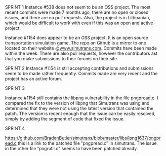 SPRINT 1
Instance #538 does not seem to be an OSS project. The most recent commits were made 7 months ago, there are no open or closed issues, and there are no pull requests.
Also, the project is in Lithuanian, which would be difficult to work with even if this was an open and active project.

Instance #1154 does appear to be an OSS project. It is an open source transportation simulation game. The repo on Github is a mirror to one located on their website
@www.simutrans.com. Commits have been made within the week. There are also pull requests, however the contributors ast that you make submissions to their forums on
their site.

SPRINT 2
Instance #1154 is still accepting contributions and submissions seem to be made rather frequently. Commits made are very recent and the project has an active forum.

SPRINT 3

Instance #1154 still contains the libpng vulnerability in the file pngpread.c. I compared the fix to the version of libpng that Simutrans was using and determined that they were not using the latest version that contained the patch. The version is recent enough that the issue can be easily resolved, simply by adding the segment of code that fixed the issue.

SPRINT 4

https://github.com/BradenButler/simutrans/blob/master/libs/lpng1637/pngpread.c
this is a link to the patched file "pngpread.c" in simutrans. The issue in the other file "pngrutil.c" seems to have been patched already.
